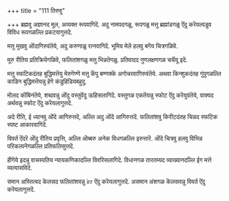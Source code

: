 +++
title = "111 तिरुवु"

+++
ब्रह्मवु अज्ञानद मूल, अव्यक्त रूपवागिदॆ. अदु नामपदगळु, रूपगळु मत्तु ब्रह्मांडगळु ऎंदु करॆयल्पडुव विविध रूपगळल्लि प्रकटवागुत्तदॆ.

मत्तु मुखवु ऒंदागिरुवंतॆये, अदु करुणाळु रत्नवागिदॆ. भूमिय मेलॆ हलवु बगॆय चित्रगळिवॆ.

मूरु रीतिय प्रतिक्रियॆगळिवॆ, फलितांशगळु मत्तु भिन्नतॆगळु. प्रतिवादद गुणलक्षणगळ चर्चॆयू इदॆ.

मत्तु स्फटिकदंतह बुद्धिमत्तॆयु मॆरुगॆण्णॆ मत्तु कॆंपु बण्णक्कॆ अगोचरवागिरुवंतॆये. अथवा किन्शुकदंतह गुंपुगळल्लि काडिन बुद्धिमत्तॆयन्नु हेगॆ कंडुहिडियबहुदु.

मॊलद कॊंबिनंतॆये, शब्दवन्नु ऒंदु वस्तुवॆंदु ऊहिसलागिदॆ. वस्तुगळ एकतॆयन्नु स्फोट ऎंदु करॆयुवंतॆये, वाक्यद अर्थवन्नु स्फोट ऎंदु करॆयलागुत्तदॆ.

अदे रीति, ई ध्यानवु ऒंदे आगिरुत्तदॆ, अल्लि अदु ऒंदे आगिरुत्तदॆ. फलितांशवु किरीटदंतह चिन्नद स्फटिक स्पष्ट आकारवागिदॆ.

विवर्त ऎंदरॆ ऒंदु रीतिय प्रवृत्ति, अल्लि ऒब्बरु अनेक विधगळल्लि इरुत्तारॆ. ऒंदे चित्रवु हलवु विभिन्न परिकल्पनॆगळल्लि प्रतिफलिसुत्तदॆ.

हीगॆये इदन्नु वाचस्पतिय न्यायकणिकादल्लि विवरिसलागिदॆ. विधानगळ तारतम्यद व्याख्यानदल्लि ईग मत्तॆ व्यत्यासविदॆ.

समान अस्तित्वद कॆलसद फलितांशवन्नु irr ऎंदु करॆयलागुत्तदॆ. असमान अंशगळ कॆलसवन्नु विवर्त ऎंदु करॆयलागुत्तदॆ.

